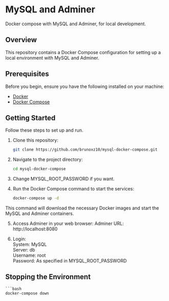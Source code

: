 # MySQL and Adminer

Docker compose with MySQL and Adminer, for local development.

## Overview

This repository contains a Docker Compose configuration for setting up a local environment with MySQL and Adminer.

## Prerequisites

Before you begin, ensure you have the following installed on your machine:

- [Docker](https://docs.docker.com/get-docker/)
- [Docker Compose](https://docs.docker.com/compose/install/)

## Getting Started

Follow these steps to set up and run.

1. Clone this repository:

   ```bash
   git clone https://github.com/brunoxz10/mysql-docker-compose.git

2. Navigate to the project directory:

    ```bash
    cd mysql-docker-compose

3. Change MYSQL_ROOT_PASSWORD if you want.

4. Run the Docker Compose command to start the services:

    ```bash
    docker-compose up -d

This command will download the necessary Docker images and start the MySQL and Adminer containers.

5. Access Adminer in your web browser:
Adminer URL: http://localhost:8080

6. Login:\
System: MySQL\
Server: db\
Username: root\
Password: As specified in MYSQL_ROOT_PASSWORD

## Stopping the Environment

    ```bash
    docker-compose down
